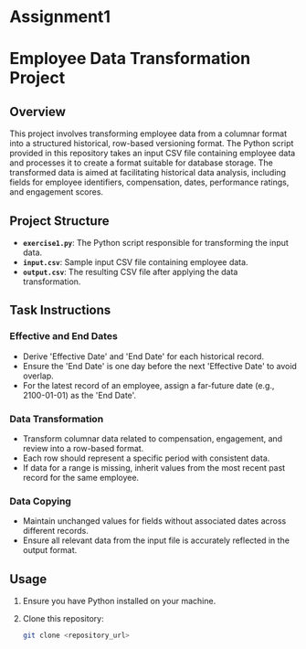 # Assignment1
# Employee Data Transformation Project

## Overview

This project involves transforming employee data from a columnar format into a structured historical, row-based versioning format. The Python script provided in this repository takes an input CSV file containing employee data and processes it to create a format suitable for database storage. The transformed data is aimed at facilitating historical data analysis, including fields for employee identifiers, compensation, dates, performance ratings, and engagement scores.

## Project Structure

- **`exercise1.py`**: The Python script responsible for transforming the input data.
- **`input.csv`**: Sample input CSV file containing employee data.
- **`output.csv`**: The resulting CSV file after applying the data transformation.

## Task Instructions

### Effective and End Dates

- Derive 'Effective Date' and 'End Date' for each historical record.
- Ensure the 'End Date' is one day before the next 'Effective Date' to avoid overlap.
- For the latest record of an employee, assign a far-future date (e.g., 2100-01-01) as the 'End Date'.

### Data Transformation

- Transform columnar data related to compensation, engagement, and review into a row-based format.
- Each row should represent a specific period with consistent data.
- If data for a range is missing, inherit values from the most recent past record for the same employee.

### Data Copying

- Maintain unchanged values for fields without associated dates across different records.
- Ensure all relevant data from the input file is accurately reflected in the output format.

## Usage

1. Ensure you have Python installed on your machine.
2. Clone this repository:

   ```bash
   git clone <repository_url>
